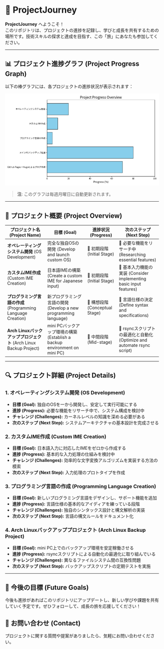 # 🚀 ProjectJourney

**ProjectJourney** へようこそ！  
このリポジトリは、プロジェクトの進捗を記録し、学びと成長を共有するための場所です。技術スキルの探求と達成を目指す、この「旅」にあなたも参加してください。

---

## 📊 プロジェクト進捗グラフ (Project Progress Graph)

以下の棒グラフには、各プロジェクトの進捗状況が表示されます：

![Project Progress Overview](progress_bar_chart.png)

> **注**: このグラフは毎週月曜日に自動更新されます。

---

## 🌟 プロジェクト概要 (Project Overview)

| プロジェクト名 (Project Name)             | 目標 (Goal)                                | 進捗状況 (Progress)  | 次のステップ (Next Step)        |
|-------------------------------------------|--------------------------------------------|----------------------|---------------------------------|
| **オペレーティングシステム開発** (OS Development) | 完全な独自OSの開発 (Develop and launch custom OS) | 🔸 初期段階 (Initial Stage) | 🔹 必要な機能をリサーチ中 (Researching essential features) |
| **カスタムIME作成** (Custom IME Creation) | 日本語IMEの構築 (Create a custom IME for Japanese input) | 🔸 初期段階 (Initial Stage) | 🔹 基本入力機能の実装 (Consider implementing basic input features) |
| **プログラミング言語の作成** (Programming Language Creation) | 新プログラミング言語の開発 (Develop a new programming language) | 🔸 構想段階 (Conceptual Stage) | 🔹 言語仕様の決定 (Define syntax and specifications) |
| **Arch Linuxバックアッププロジェクト** (Arch Linux Backup Project) | mini PCバックアップ環境の構築 (Establish a backup environment on mini PC) | 🔹 中間段階 (Mid-stage) | 🔸 rsyncスクリプトの最適化と自動化 (Optimize and automate rsync script) |

---

## 🔍 プロジェクト詳細 (Project Details)

### 1. **オペレーティングシステム開発 (OS Development)**
- **目標 (Goal):** 独自のOSを一から開発し、安定して実行可能にする
- **進捗 (Progress):** 必要な機能をリサーチ中で、システム構成を検討中
- **チャレンジ (Challenges):** カーネルレベルの知識を深める必要がある
- **次のステップ (Next Step):** システムアーキテクチャの基本設計を完成させる

### 2. **カスタムIME作成 (Custom IME Creation)**
- **目標 (Goal):** 日本語入力に対応したIMEをゼロから作成する
- **進捗 (Progress):** 基本的な入力処理の仕組みを検討中
- **チャレンジ (Challenges):** 効率的な文字変換アルゴリズムを実装する方法の模索
- **次のステップ (Next Step):** 入力処理のプロトタイプを作成

### 3. **プログラミング言語の作成 (Programming Language Creation)**
- **目標 (Goal):** 新しいプログラミング言語をデザインし、サポート機能を追加
- **進捗 (Progress):** 言語仕様の基本的なアイディアを練っている段階
- **チャレンジ (Challenges):** 独自のシンタックス設計と構文解析の実装
- **次のステップ (Next Step):** 言語の構文ルールをドキュメント化

### 4. **Arch Linuxバックアッププロジェクト (Arch Linux Backup Project)**
- **目標 (Goal):** mini PC上でのバックアップ環境を安定稼働させる
- **進捗 (Progress):** rsyncスクリプトによる自動化の最適化に取り組んでいる
- **チャレンジ (Challenges):** 異なるファイルシステム間の互換性問題
- **次のステップ (Next Step):** バックアップスクリプトの定期テストを実施

---

## 🎯 今後の目標 (Future Goals)

今後も進捗があればこのリポジトリにアップデートし、新しい学びや課題を共有していく予定です。ぜひフォローして、成長の旅を応援してください！

## 📢 お問い合わせ (Contact)
プロジェクトに関する質問や提案がありましたら、気軽にお問い合わせください。

